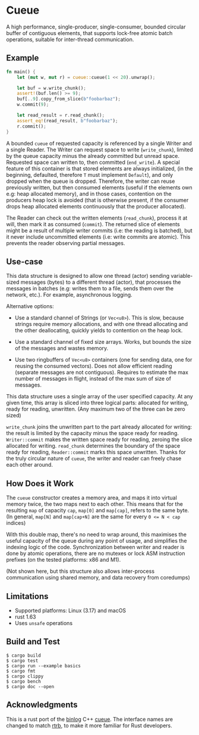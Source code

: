 # Cueue

A high performance, single-producer, single-consumer, bounded circular buffer
of contiguous elements, that supports lock-free atomic batch operations,
suitable for inter-thread communication.

## Example

```rust
fn main() {
    let (mut w, mut r) = cueue::cueue(1 << 20).unwrap();

    let buf = w.write_chunk();
    assert!(buf.len() >= 9);
    buf[..9].copy_from_slice(b"foobarbaz");
    w.commit(9);

    let read_result = r.read_chunk();
    assert_eq!(read_result, b"foobarbaz");
    r.commit();
}
```

A bounded `cueue` of requested capacity is referenced by a single Writer and a single Reader.
The Writer can request space to write (`write_chunk`),
limited by the queue capacity minus the already committed but unread space.
Requested space can written to, then committed (`end_write`).
A special feature of this container is that stored elements are always initialized,
(in the beginning, defaulted, therefore `T` must implement `Default`), and only
dropped when the queue is dropped. Therefore, the writer can reuse previously
written, but then consumed elements (useful if the elements own e.g: heap allocated memory),
and in those cases, contention on the producers heap lock is avoided (that is otherwise present,
if the consumer drops heap allocated elements continuously that the producer allocated).

The Reader can check out the written elements (`read_chunk`), process it at will,
then mark it as consumed (`commit`). The returned slice of elements might be a result
of multiple writer commits (i.e: the reading is batched), but it never include uncommitted elements
(i.e: write commits are atomic). This prevents the reader observing partial messages.

## Use-case

This data structure is designed to allow one thread (actor) sending variable-sized messages (bytes)
to a different thread (actor), that processes the messages in batches (e.g: writes them to a file,
sends them over the network, etc.). For example, asynchronous logging.

Alternative options:

 - Use a standard channel of Strings (or `Vec<u8>`). This is slow, because strings require memory allocations,
   and with one thread allocating and the other deallocating, quickly yields to contention on the heap lock.

 - Use a standard channel of fixed size arrays. Works, but bounds the size of the messages and
   wastes memory.

 - Use two ringbuffers of `Vec<u8>` containers (one for sending data, one for reusing the consumed vectors).
   Does not allow efficient reading (separate messages are not contiguous).
   Requires to estimate the max number of messages in flight, instead of the max sum of size of messages.

This data structure uses a single array of the user specified capacity.
At any given time, this array is sliced into three logical parts: allocated for writing,
ready for reading, unwritten. (Any maximum two of the three can be zero sized)

`write_chunk` joins the unwritten part to the part already allocated for writing:
the result is limited by the capacity minus the space ready for reading.
`Writer::commit` makes the written space ready for reading, zeroing the slice allocated for writing.
`read_chunk` determines the boundary of the space ready for reading,
`Reader::commit` marks this space unwritten. Thanks for the truly circular nature of `cueue`,
the writer and reader can freely chase each other around.

## How Does it Work

The `cueue` constructor creates a memory area, and maps it into virtual memory twice,
the two maps next to each other. This means that for the resulting `map` of capacity `cap`,
`map[0]` and `map[cap]`, refers to the same byte. (In general, `map[N]` and `map[cap+N]` are the same
for every `0 <= N < cap` indices)

With this double map, there's no need to wrap around, this maximises the useful capacity of the queue
during any point of usage, and simplifies the indexing logic of the code. Synchronization
between writer and reader is done by atomic operations, there are no mutexes or lock ASM instruction prefixes
(on the tested platforms: x86 and M1).

(Not shown here, but this structure also allows inter-process communication using shared memory,
and data recovery from coredumps)

## Limitations

 - Supported platforms: Linux (3.17) and macOS
 - rust 1.63
 - Uses `unsafe` operations

## Build and Test

```shell
$ cargo build
$ cargo test
$ cargo run --example basics
$ cargo fmt
$ cargo clippy
$ cargo bench
$ cargo doc --open
```

## Acknowledgments

This is a rust port of the [binlog][] C++ [cueue][cpp-cueue].
The interface names are changed to match [rtrb][], to make it more familiar for Rust developers.

[binlog]: https://github.com/erenon/binlog
[cpp-cueue]: https://github.com/erenon/binlog/blob/hiperf-macos/include/binlog/detail/Cueue.hpp
[rtrb]: https://github.com/mgeier/rtrb
